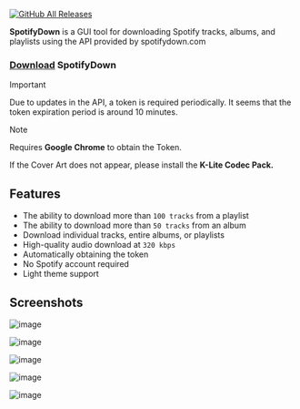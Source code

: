 [![GitHub All Releases](https://img.shields.io/github/downloads/afkarxyz/SpotifyDown-GUI/total?style=for-the-badge)](https://github.com/afkarxyz/SpotifyDown-GUI/releases)

**SpotifyDown** is a GUI tool for downloading Spotify tracks, albums, and playlists using the API provided by spotifydown.com

### [Download](https://github.com/afkarxyz/SpotifyDown-GUI/releases/download/v2.0/SpotifyDown.exe) SpotifyDown

> [!IMPORTANT]  
> Due to updates in the API, a token is required periodically. It seems that the token expiration period is around 10 minutes.

> [!Note]
> Requires **Google Chrome** to obtain the Token.
> 
> If the Cover Art does not appear, please install the **K-Lite Codec Pack.**

## Features

- The ability to download more than `100 tracks` from a playlist  
- The ability to download more than `50 tracks` from an album
- Download individual tracks, entire albums, or playlists
- High-quality audio download at `320 kbps`
- Automatically obtaining the token
- No Spotify account required
- Light theme support

## Screenshots

![image](https://github.com/user-attachments/assets/3be62536-13b2-4cae-aa69-a547c54cbf55)

![image](https://github.com/user-attachments/assets/f6af9159-5805-47f6-81d6-02f0133e4d9c)

![image](https://github.com/user-attachments/assets/6a6f5183-536c-43ec-bc03-e93d29568d5c)

![image](https://github.com/user-attachments/assets/0d1c3b97-38f1-4b39-ad00-6a599cb26fc8)

![image](https://github.com/user-attachments/assets/d670ac67-f251-4c00-9e81-e2173ee8a980)

